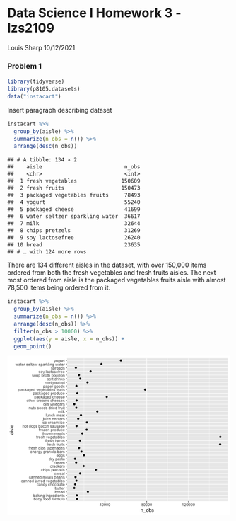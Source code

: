 Data Science I Homework 3 - lzs2109
================
Louis Sharp
10/12/2021

### **Problem 1**

``` r
library(tidyverse)
library(p8105.datasets)
data("instacart")
```

Insert paragraph describing dataset

``` r
instacart %>% 
  group_by(aisle) %>% 
  summarize(n_obs = n()) %>% 
  arrange(desc(n_obs))
```

    ## # A tibble: 134 × 2
    ##    aisle                          n_obs
    ##    <chr>                          <int>
    ##  1 fresh vegetables              150609
    ##  2 fresh fruits                  150473
    ##  3 packaged vegetables fruits     78493
    ##  4 yogurt                         55240
    ##  5 packaged cheese                41699
    ##  6 water seltzer sparkling water  36617
    ##  7 milk                           32644
    ##  8 chips pretzels                 31269
    ##  9 soy lactosefree                26240
    ## 10 bread                          23635
    ## # … with 124 more rows

There are 134 different aisles in the dataset, with over 150,000 items
ordered from both the fresh vegetables and fresh fruits aisles. The next
most ordered from aisle is the packaged vegetables fruits aisle with
almost 78,500 items being ordered from it.

``` r
instacart %>% 
  group_by(aisle) %>% 
  summarize(n_obs = n()) %>% 
  arrange(desc(n_obs)) %>% 
  filter(n_obs > 10000) %>% 
  ggplot(aes(y = aisle, x = n_obs)) + 
  geom_point()
```

![](p8105_hw3_lzs2109_files/figure-gfm/unnamed-chunk-3-1.png)<!-- -->
